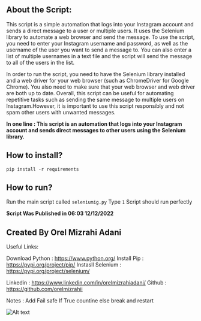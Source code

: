 
<h2>About the Script:</h2>

This script is a simple automation that logs into your Instagram account and sends a direct message to a user or multiple users.
It uses the Selenium library to automate a web browser and send the message.
To use the script, you need to enter your Instagram username and password, as well as the username of the user you want to send a message to. You can also 
enter a list of multiple usernames in a text file and the script will send the message to all of the users in the list.

In order to run the script, you need to have the Selenium library installed and a web driver for your web browser (such as ChromeDriver for Google Chrome). 
You also need to make sure that your web browser and web driver are both up to date.
Overall, this script can be useful for automating repetitive tasks such as sending the same message to multiple users on Instagram.However, it is important 
to use this script responsibly and not spam other users with unwanted messages.

<b>In one line : This script is an automation that logs into your Instagram account and sends direct messages to other users using the Selenium library.</b>


<h2>How to install?</h2>

<code>pip install -r requirements </code>

<h2> How to run?</h2>
<text>Run the main script called <code>seleniumig.py</code></text>
Type <code>1</code>
Script should run perfectly

<b> Script Was Published in 06:03 12/12/2022 </b>
<h2>Created By Orel Mizrahi Adani</h2>


Useful Links:

Download Python : https://www.python.org/
Install Pip : https://pypi.org/project/pip/
Instasll Selenium : https://pypi.org/project/selenium/

Linkedin : https://www.linkedin.com/in/orelmizrahiadani/
Github : https://github.com/orelmizrahii

Notes : Add Fail safe If True countine else break and restart

![Alt text]([relative/path/to/img.jpg?raw=true](https://prnt.sc/flHcdZcugYGV) "Title")


